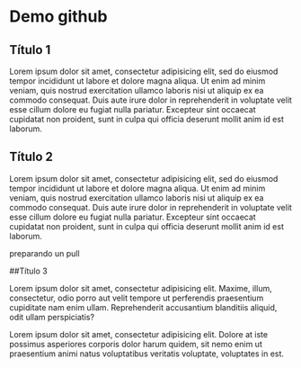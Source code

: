 # Demo github
## Título 1
Lorem ipsum dolor sit amet, consectetur adipisicing elit, sed do eiusmod
tempor incididunt ut labore et dolore magna aliqua. Ut enim ad minim veniam,
quis nostrud exercitation ullamco laboris nisi ut aliquip ex ea commodo
consequat. Duis aute irure dolor in reprehenderit in voluptate velit esse
cillum dolore eu fugiat nulla pariatur. Excepteur sint occaecat cupidatat non
proident, sunt in culpa qui officia deserunt mollit anim id est laborum.
## Título 2
Lorem ipsum dolor sit amet, consectetur adipisicing elit, sed do eiusmod
tempor incididunt ut labore et dolore magna aliqua. Ut enim ad minim veniam,
quis nostrud exercitation ullamco laboris nisi ut aliquip ex ea commodo
consequat. Duis aute irure dolor in reprehenderit in voluptate velit esse
cillum dolore eu fugiat nulla pariatur. Excepteur sint occaecat cupidatat non
proident, sunt in culpa qui officia deserunt mollit anim id est laborum.

preparando un pull

##Título 3

Lorem ipsum dolor sit amet, consectetur adipisicing elit. Maxime, illum, consectetur, odio porro aut velit tempore ut perferendis praesentium cupiditate nam enim ullam. Reprehenderit accusantium blanditiis aliquid, odit ullam perspiciatis?

Lorem ipsum dolor sit amet, consectetur adipisicing elit. Dolore at iste possimus asperiores corporis dolor harum quidem, sit nemo enim ut praesentium animi natus voluptatibus veritatis voluptate, voluptates in est.